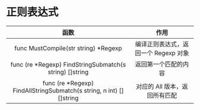 # 正则表达式
| 函数 | 作用 |
| :-: | :-: |
| func MustCompile(str string) *Regexp | 编译正则表达式，返回一个 Regexp 对象 |
| func (re *Regexp) FindStringSubmatch(s string) []string | 返回第一个匹配的内容 |
| func (re *Regexp) FindAllStringSubmatch(s string, n int) [][]string | 对应的 All 版本，返回所有匹配 |
